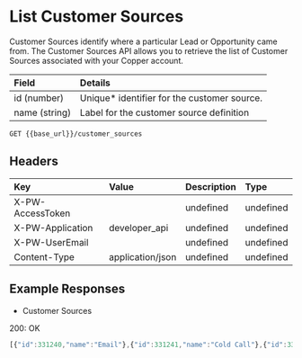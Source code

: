 # List Customer Sources

Customer Sources identify where a particular Lead or Opportunity came from. The Customer Sources API allows you to retrieve the list of Customer Sources associated with your Copper account.

| Field | Details |
| :--- | :--- |
| id \(number\) | Unique\* identifier for the customer source. |
| name \(string\) | Label for the customer source definition |

`GET {{base_url}}/customer_sources`

## Headers

| Key | Value | Description | Type |
| :--- | :--- | :--- | :--- |
| X-PW-AccessToken |  | undefined | undefined |
| X-PW-Application | developer\_api | undefined | undefined |
| X-PW-UserEmail |  | undefined | undefined |
| Content-Type | application/json | undefined | undefined |

## Example Responses

* Customer Sources

200: OK

```javascript
[{"id":331240,"name":"Email"},{"id":331241,"name":"Cold Call"},{"id":331242,"name":"Advertising"}]
```

